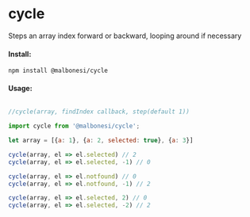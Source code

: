# cycle
Steps an array index forward or backward, looping around if necessary

#### Install:

```
npm install @malbonesi/cycle
```

#### Usage:

```js

//cycle(array, findIndex callback, step(default 1))

import cycle from '@malbonesi/cycle';

let array = [{a: 1}, {a: 2, selected: true}, {a: 3}]

cycle(array, el => el.selected) // 2
cycle(array, el => el.selected, -1) // 0

cycle(array, el => el.notfound) // 0
cycle(array, el => el.notfound, -1) // 2

cycle(array, el => el.selected, 2) // 0
cycle(array, el => el.selected, -2) // 2

```

